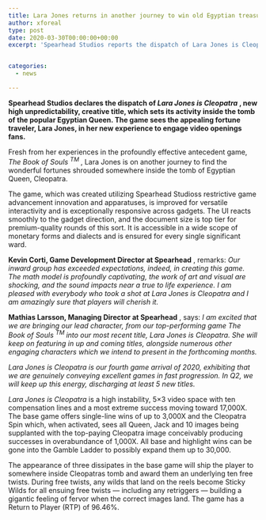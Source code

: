 ```yaml
---
title: Lara Jones returns in another journey to win old Egyptian treasures
author: xforeal 
type: post
date: 2020-03-30T00:00:00+00:00
excerpt: 'Spearhead Studios reports the dispatch of Lara Jones is Cleopatra, new high unpredictability, creative title, which sets its activity inside the tomb of the renowned Egyptian Queen '


categories:
  - news

---
```

**Spearhead Studios declares the dispatch of _Lara Jones is Cleopatra_ , new high unpredictability, creative title, which sets its activity inside the tomb of the popular Egyptian Queen. The game sees the appealing fortune traveler, Lara Jones, in her new experience to engage video openings fans.** 

Fresh from her experiences in the profoundly effective antecedent game, _The Book of Souls <sup>TM </sup>_, Lara Jones is on another journey to find the wonderful fortunes shrouded somewhere inside the tomb of Egyptian Queen, Cleopatra. 

The game, which was created utilizing Spearhead Studioss restrictive game advancement innovation and apparatuses, is improved for versatile interactivity and is exceptionally responsive across gadgets. The UI reacts smoothly to the gadget direction, and the document size is top tier for premium-quality rounds of this sort. It is accessible in a wide scope of monetary forms and dialects and is ensured for every single significant ward. 

**Kevin Corti, Game Development Director at Spearhead** , remarks: _Our inward group has exceeded expectations, indeed, in creating this game. The math model is profoundly captivating, the work of art and visual are shocking, and the sound impacts near a true to life experience. I am pleased with everybody who took a shot at Lara Jones is Cleopatra and I am amazingly sure that players will cherish it._ 

**Mathias Larsson, Managing Director at Spearhead** , says: _I am excited that we are bringing our lead character, from our top-performing game The Book of Souls <sup>TM </sup> into our most recent title, Lara Jones is Cleopatra. She will keep on featuring in up and coming titles, alongside numerous other engaging characters which we intend to present in the_ _forthcoming_ _months._ 

_Lara Jones is Cleopatra is our fourth game arrival of 2020, exhibiting that we are genuinely conveying excellent games in fast progression. In Q2, we will keep up this energy, discharging at least 5 new titles._ 

_Lara Jones is Cleopatra_ is a high instability, 5&#215;3 video space with ten compensation lines and a most extreme success moving toward 17,000X. The base game offers single-line wins of up to 3,000X and the Cleopatra Spin which, when activated, sees all Queen, Jack and 10 images being supplanted with the top-paying Cleopatra image conceivably producing successes in overabundance of 1,000X. All base and highlight wins can be gone into the Gamble Ladder to possibly expand them up to 30,000. 

The appearance of three dissipates in the base game will ship the player to somewhere inside Cleopatras tomb and award them an underlying ten free twists. During free twists, any wilds that land on the reels become Sticky Wilds for all ensuing free twists &#8212; including any retriggers &#8212; building a gigantic feeling of fervor when the correct images land. The game has a Return to Player (RTP) of 96.46&percnt;.